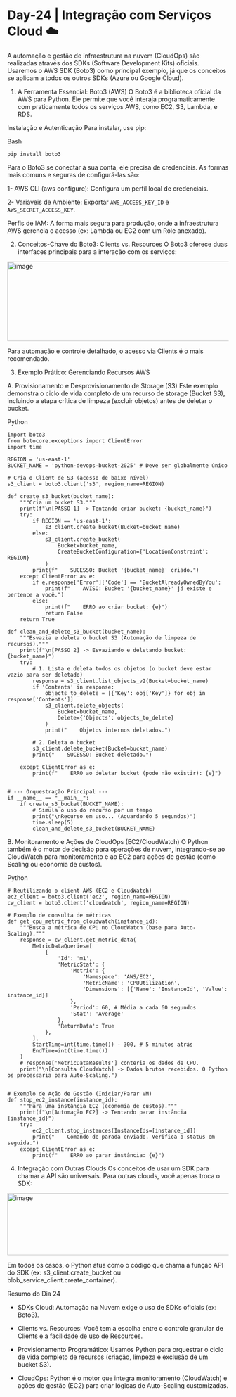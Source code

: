 # Day-24 | Integração com Serviços Cloud ☁️

A automação e gestão de infraestrutura na nuvem (CloudOps) são realizadas através dos SDKs (Software Development Kits) oficiais. Usaremos o AWS SDK (Boto3) como principal exemplo, já que os conceitos se aplicam a todos os outros SDKs (Azure ou Google Cloud).

1. A Ferramenta Essencial: Boto3 (AWS)
O Boto3 é a biblioteca oficial da AWS para Python. Ele permite que você interaja programaticamente com praticamente todos os serviços AWS, como EC2, S3, Lambda, e RDS.

Instalação e Autenticação
Para instalar, use pip:

Bash
````
pip install boto3
````
Para o Boto3 se conectar à sua conta, ele precisa de credenciais. As formas mais comuns e seguras de configurá-las são:

1- AWS CLI (aws configure): Configura um perfil local de credenciais.

2- Variáveis de Ambiente: Exportar `AWS_ACCESS_KEY_ID` e `AWS_SECRET_ACCESS_KEY`.

Perfis de IAM: A forma mais segura para produção, onde a infraestrutura AWS gerencia o acesso (ex: Lambda ou EC2 com um Role anexado).

2. Conceitos-Chave do Boto3: Clients vs. Resources
O Boto3 oferece duas interfaces principais para a interação com os serviços:

<img width="882" height="181" alt="image" src="https://github.com/user-attachments/assets/464e1139-b5ed-4035-a893-09cadf04b7bf" />

Para automação e controle detalhado, o acesso via Clients é o mais recomendado.

3. Exemplo Prático: Gerenciando Recursos AWS

A. Provisionamento e Desprovisionamento de Storage (S3)
Este exemplo demonstra o ciclo de vida completo de um recurso de storage (Bucket S3), incluindo a etapa crítica de limpeza (excluir objetos) antes de deletar o bucket.

Python
````
import boto3
from botocore.exceptions import ClientError
import time

REGION = 'us-east-1'
BUCKET_NAME = 'python-devops-bucket-2025' # Deve ser globalmente único

# Cria o Client de S3 (acesso de baixo nível)
s3_client = boto3.client('s3', region_name=REGION)

def create_s3_bucket(bucket_name):
    """Cria um bucket S3."""
    print(f"\n[PASSO 1] -> Tentando criar bucket: {bucket_name}")
    try:
        if REGION == 'us-east-1':
            s3_client.create_bucket(Bucket=bucket_name)
        else:
            s3_client.create_bucket(
                Bucket=bucket_name,
                CreateBucketConfiguration={'LocationConstraint': REGION}
            )
        print(f"    SUCESSO: Bucket '{bucket_name}' criado.")
    except ClientError as e:
        if e.response['Error']['Code'] == 'BucketAlreadyOwnedByYou':
            print(f"    AVISO: Bucket '{bucket_name}' já existe e pertence a você.")
        else:
            print(f"    ERRO ao criar bucket: {e}")
            return False
    return True

def clean_and_delete_s3_bucket(bucket_name):
    """Esvazia e deleta o bucket S3 (Automação de limpeza de recursos)."""
    print(f"\n[PASSO 2] -> Esvaziando e deletando bucket: {bucket_name}")
    try:
        # 1. Lista e deleta todos os objetos (o bucket deve estar vazio para ser deletado)
        response = s3_client.list_objects_v2(Bucket=bucket_name)
        if 'Contents' in response:
            objects_to_delete = [{'Key': obj['Key']} for obj in response['Contents']]
            s3_client.delete_objects(
                Bucket=bucket_name,
                Delete={'Objects': objects_to_delete}
            )
            print("    Objetos internos deletados.")
            
        # 2. Deleta o bucket
        s3_client.delete_bucket(Bucket=bucket_name)
        print("    SUCESSO: Bucket deletado.")

    except ClientError as e:
        print(f"    ERRO ao deletar bucket (pode não existir): {e}")


# --- Orquestração Principal ---
if __name__ == "__main__":
    if create_s3_bucket(BUCKET_NAME):
        # Simula o uso do recurso por um tempo
        print("\nRecurso em uso... (Aguardando 5 segundos)")
        time.sleep(5)
        clean_and_delete_s3_bucket(BUCKET_NAME)
````
B. Monitoramento e Ações de CloudOps (EC2/CloudWatch)
O Python também é o motor de decisão para operações de nuvem, integrando-se ao CloudWatch para monitoramento e ao EC2 para ações de gestão (como Scaling ou economia de custos).

Python
````
# Reutilizando o client AWS (EC2 e CloudWatch)
ec2_client = boto3.client('ec2', region_name=REGION)
cw_client = boto3.client('cloudwatch', region_name=REGION)

# Exemplo de consulta de métricas
def get_cpu_metric_from_cloudwatch(instance_id):
    """Busca a métrica de CPU no CloudWatch (base para Auto-Scaling)."""
    response = cw_client.get_metric_data(
        MetricDataQueries=[
            {
                'Id': 'm1',
                'MetricStat': {
                    'Metric': {
                        'Namespace': 'AWS/EC2',
                        'MetricName': 'CPUUtilization',
                        'Dimensions': [{'Name': 'InstanceId', 'Value': instance_id}]
                    },
                    'Period': 60, # Média a cada 60 segundos
                    'Stat': 'Average'
                },
                'ReturnData': True
            },
        ],
        StartTime=int(time.time()) - 300, # 5 minutos atrás
        EndTime=int(time.time())
    )
    # response['MetricDataResults'] conteria os dados de CPU.
    print("\n[Consulta CloudWatch] -> Dados brutos recebidos. O Python os processaria para Auto-Scaling.")


# Exemplo de Ação de Gestão (Iniciar/Parar VM)
def stop_ec2_instance(instance_id):
    """Para uma instância EC2 (economia de custos)."""
    print(f"\n[Automação EC2] -> Tentando parar instância {instance_id}")
    try:
        ec2_client.stop_instances(InstanceIds=[instance_id])
        print("    Comando de parada enviado. Verifica o status em seguida.")
    except ClientError as e:
        print(f"    ERRO ao parar instância: {e}")
````
4. Integração com Outras Clouds
Os conceitos de usar um SDK para chamar a API são universais. Para outras clouds, você apenas troca o SDK:
<img width="752" height="141" alt="image" src="https://github.com/user-attachments/assets/ee1fa658-54b1-47ca-8c24-809953395643" />

Em todos os casos, o Python atua como o código que chama a função API do SDK (ex: s3_client.create_bucket ou blob_service_client.create_container).

Resumo do Dia 24
- SDKs Cloud: Automação na Nuvem exige o uso de SDKs oficiais (ex: Boto3).

- Clients vs. Resources: Você tem a escolha entre o controle granular de Clients e a facilidade de uso de Resources.

- Provisionamento Programático: Usamos Python para orquestrar o ciclo de vida completo de recursos (criação, limpeza e exclusão de um bucket S3).

- CloudOps: Python é o motor que integra monitoramento (CloudWatch) e ações de gestão (EC2) para criar lógicas de Auto-Scaling customizadas.
